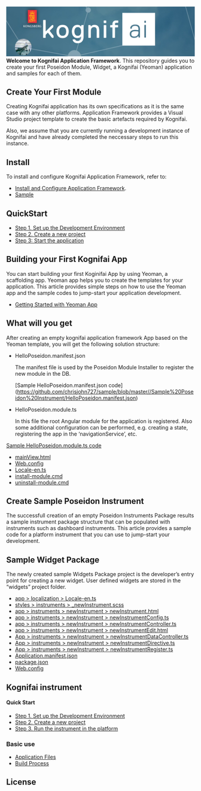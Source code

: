 ![Home Image](https://github.com/chrisjohn727/sample/blob/master/images/Kognifai.png)
__Welcome to Kognifai Application Framework__. This repository guides you to create your first Poseidon Module, Widget, a Kognifai (Yeoman) application and samples for each of them.

## Create Your First Module 
Creating Kognifai application has its own specifications as it is the  same case with any other platforms. Application Framework provides a Visual Studio project template to create the basic artefacts required by Kognifai. 

Also, we assume that you are currently running a development instance of Kognifai and have already completed the neccessary steps to run this instance.

## Install

To install and configure Kognifai Application Framework, refer to: 
* [Install and Configure Application Framework](https://github.com/chrisjohn727/sample/wiki).
* [Sample](https://github.com/chrisjohn727/sample/blob/master/sample.md)

## QuickStart
* [Step 1. Set up the Development Environment](https://github.com/chrisjohn727/sample/wiki/Set-up-the-Development-Environment)
* [Step 2. Create a new project](https://github.com/chrisjohn727/sample/wiki/Step-2.-Create-a-new-project)
* [Step 3: Start the application](https://github.com/chrisjohn727/sample/wiki/Step-3:-Start-the-application)


## Building your First Kognifai App
You can start building your first Koginifai App by using Yeoman, a scaffolding app. Yeoman app helps you to create the templates for your application. This article provides simple steps on how to use the Yeoman app and the sample codes to jump-start your application development.
* [Getting Started with Yeoman App](https://github.com/chrisjohn727/sample/wiki/Getting-Started-with-Yeoman-App)

## What will you get
After creating an empty kognifai application framework App based on the Yeoman template, you will get the following solution structure:
* HelloPoseidon.manifest.json

  The manifest file is used by the Poseidon Module Installer to register the new module in the DB.
  
   [Sample HelloPoseidon.manifest.json code] (https://github.com/chrisjohn727/sample/blob/master//Sample%20Poseidon%20Instrument/HelloPoseidon.manifest.json)
 * HelloPoseidon.module.ts
 
   In this file the root Angular module for the application is registered. Also some additional configuration can be performed, e.g.  creating a state, registering the app in the ‘navigationService’, etc.
   
  [Sample HelloPoseidon.module.ts code](https://github.com/chrisjohn727/sample/blob/master//Sample%20Poseidon%20Instrument/HelloPoseidon.module.ts)
* [mainView.html](https://github.com/chrisjohn727/sample/blob/master/HelloPoseidon/mainView.html)
* [Web.config](https://github.com/chrisjohn727/sample/blob/master/HelloPoseidon/Web.config)
* [Locale-en.ts](https://github.com/chrisjohn727/sample/blob/master/HelloPoseidon/Locale-en.ts)
* [install-module.cmd](https://github.com/chrisjohn727/sample/blob/master/HelloPoseidon/install-module.cmd)
* [uninstall-module.cmd](https://github.com/chrisjohn727/sample/blob/master/HelloPoseidon/uninstall-module.cmd)
  
 ## Create Sample Poseidon Instrument 
The successfull creation of an empty Poseidon Instruments Package results a sample instrument package structure that can be populated with instruments such as dashboard instruments. This article provides a sample code for a platform instrument that you can use to jump-start your development. 

## Sample Widget Package
The newly created sample Widgets Package project is the developer’s entry point for creating a new widget. User defined widgets are stored in the “widgets” project folder.
* [app > localization > Locale-en.ts](https://github.com/chrisjohn727/sample/blob/master//Sample%20Poseidon%20Instrument/app%20%3E%20localization%20%3E%20Locale-en.ts)
* [styles > instruments > _newInstrument.scss](https://github.com/chrisjohn727/sample/blob/master//Sample%20Poseidon%20Instrument/styles%20%3E%20instruments%20%3E%20_newInstrument.scss)
* [app > instruments > newInstrument > newInstrument.html](https://github.com/chrisjohn727/sample/blob/master//Sample%20Poseidon%20Instrument/app%20%3E%20instruments%20%3E%20newInstrument%20%3E%20newInstrument.html)
* [app > instruments > newInstrument > newInstrumentConfig.ts](https://github.com/chrisjohn727/sample/blob/master//Sample%20Poseidon%20Instrument/app%20%3E%20instruments%20%3E%20newInstrument%20%3E%20newInstrumentConfig.ts)
* [app >  instruments > newInstrument > newInstrumentController.ts](https://github.com/chrisjohn727/sample/blob/master//Sample%20Poseidon%20Instrument/app%20%3E%20%20instruments%20%3E%20newInstrument%20%3E%20newInstrumentController.ts
)
* [app > instruments > newInstrument > newInstrumentEdit.html](https://github.com/chrisjohn727/sample/blob/master//Sample%20Poseidon%20Instrument/app%20%3E%20instruments%20%3E%20newInstrument%20%3E%20newInstrumentEdit.html)
* [App > instruments > newInstrument > newInstrumentDataController.ts](https://github.com/chrisjohn727/sample/blob/master//Sample%20Poseidon%20Instrument/App%20%3E%20instruments%20%3E%20newInstrument%20%3E%20newInstrumentDataController.ts
)
* [App > instruments > newInstrument > newInstrumentDirective.ts](https://github.com/chrisjohn727/sample/blob/master//Sample%20Poseidon%20Instrument/App%20%3E%20instruments%20%3E%20newInstrument%20%3E%20newInstrumentDirective.ts
)
* [App > instruments > newInstrument > newInstrumentRegister.ts](https://github.com/chrisjohn727/sample/blob/master//Sample%20Poseidon%20Instrument/App%20%3E%20instruments%20%3E%20newInstrument%20%3E%20newInstrumentRegister.ts
)
* [Application.manifest.json](https://github.com/chrisjohn727/sample/blob/master//Sample%20Poseidon%20Instrument/Application.manifest.json)
* [package.json](https://github.com/chrisjohn727/sample/blob/master/Sample%20Poseidon%20Instrument/package.json)
* [Web.config](https://github.com/chrisjohn727/sample/blob/master/Sample%20Poseidon%20Instrument/Web.config_1)

## Kognifai instrument

#### Quick Start
* [Step 1. Set up the Development Environment](https://github.com/chrisjohn727/sample/wiki/Set-up-the-Development-Environment)
* [Step 2. Create a new project](https://github.com/chrisjohn727/sample/wiki/Kognifai-Instrument_Step-2.-Create-a-new-project)
* [Step 3. Run the instrument in the platform](https://github.com/chrisjohn727/sample/wiki/Step-3:-Run-the-instrument-in-the-platform)

### Basic use
* [Application Files](https://github.com/chrisjohn727/sample/wiki/Application-Files)
* [Build Process](https://github.com/chrisjohn727/sample/wiki/Build-Process)

## License
